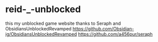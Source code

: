 # reid-_-unblocked
this my unblocked game website thanks to Seraph and ObsidiansUnblockedRevamped
https://github.com/Obsidian-ig/ObsidiansUnblockedRevamped                                 https://github.com/a456pur/seraph

